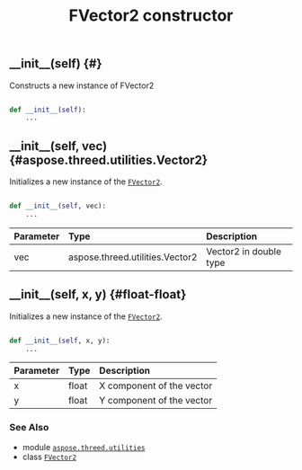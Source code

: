 ﻿---
title: FVector2 constructor
second_title: Aspose.3D for Python via .NET API References
description: 
type: docs
weight: 10
url: /python-net/aspose.threed.utilities/fvector2/__init__/
is_root: false
---

## \_\_init\_\_(self) {#}

Constructs a new instance of FVector2



```python

def __init__(self):
    ...
```




## \_\_init\_\_(self, vec) {#aspose.threed.utilities.Vector2}

Initializes a new instance of the [`FVector2`](/3d/python-net/aspose.threed.utilities/fvector2).



```python

def __init__(self, vec):
    ...
```


| Parameter | Type | Description |
| :- | :- | :- |
| vec | aspose.threed.utilities.Vector2 | Vector2 in double type |


## \_\_init\_\_(self, x, y) {#float-float}

Initializes a new instance of the [`FVector2`](/3d/python-net/aspose.threed.utilities/fvector2).



```python

def __init__(self, x, y):
    ...
```


| Parameter | Type | Description |
| :- | :- | :- |
| x | float | X component of the vector |
| y | float | Y component of the vector |



### See Also
* module [`aspose.threed.utilities`](../../)
* class [`FVector2`](/3d/python-net/aspose.threed.utilities/fvector2)
